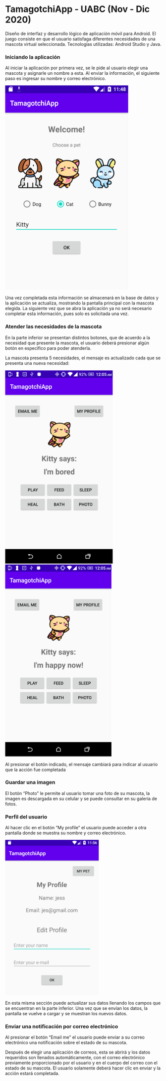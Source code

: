 
# TamagotchiApp - UABC (Nov - Dic 2020)
Diseño de interfaz y desarrollo lógico de aplicación móvil para Android. El juego consiste en que el usuario satisfaga diferentes necesidades de una mascota virtual seleccionada. Tecnologías utilizadas: Android Studio y Java.

### Iniciando la aplicación
Al iniciar la aplicación por primera vez, se le pide al usuario elegir una mascota y asignarle un nombre a esta. Al enviar la información, el siguiente paso es ingresar su nombre y correo electrónico.

![Choose pet image](https://github.com/jess-ang/Tamagotchi-App/blob/master/Images/choose_pet.png)

Una vez completada esta información se almacenará en la base de datos y la aplicación se actualiza, mostrando la pantalla principal con la mascota elegida. La siguiente vez que se abra la aplicación ya no será necesario completar esta información, pues solo es solicitada una vez.

### Atender las necesidades de la mascota

En la parte inferior se presentan distintos botones, que de acuerdo a la necesidad que presente la mascota, el usuario deberá presionar algún botón en específico para poder atenderla.

La mascota presenta 5 necesidades, el mensaje es actualizado cada que se presenta una nueva necesidad:

![Needs image](https://github.com/jess-ang/Tamagotchi-App/blob/master/Images/needs1.png) ![Needs fulfilled image](https://github.com/jess-ang/Tamagotchi-App/blob/master/Images/needs2.png)

Al presionar el botón indicado, el mensaje cambiará para indicar al usuario que la acción fue completada

### Guardar una imagen

El botón “Photo” le permite al usuario tomar una foto de su mascota, la imagen es descargada en su celular y se puede consultar en su galería de fotos.

### Perfil del usuario

Al hacer clic en el botón “My profile” el usuario puede acceder a otra pantalla donde se muestra su nombre y correo electrónico.

![Profile image](https://github.com/jess-ang/Tamagotchi-App/blob/master/Images/profile.png)

En esta misma sección puede actualizar sus datos llenando los campos que se encuentran en la parte inferior. Una vez que se envían los datos, la pantalla se vuelve a cargar y se muestran los nuevos datos.

### Enviar una notificación por correo electrónico

Al presionar el botón “Email me” el usuario puede enviar a su correo electrónico una notificación sobre el estado de su mascota. 

Después de elegir una aplicación de correos, esta se abrirá y los datos requeridos son llenados automáticamente, con el correo electrónico previamente proporcionado por el usuario y en el cuerpo del correo con el estado de su mascota. El usuario solamente deberá hacer clic en enviar y la acción estará completada.
